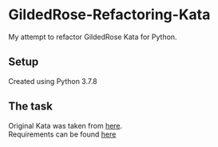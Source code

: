 # GildedRose-Refactoring-Kata
My attempt to refactor GildedRose Kata for Python.

## Setup
Created using Python 3.7.8

## The task
Original Kata was taken from [here](https://github.com/emilybache/GildedRose-Refactoring-Kata/tree/master/python).\
Requirements can be found [here](https://github.com/emilybache/GildedRose-Refactoring-Kata/blob/master/GildedRoseRequirements.txt)
